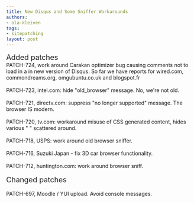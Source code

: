 ```yaml
---
title: New Disqus and Some Sniffer Workarounds
authors:
- ola-kleiven
tags:
- sitepatching
layout: post
---
```

<span style="font-size: 140%">Added patches</span><br/>PATCH-724, work around Carakan optimizer bug causing comments not to load in a in new version of Disqus. So far we have reports for wired.com, commondreams.org, omgubuntu.co.uk and blogspot.fr<br/><br/>PATCH-723, intel.com: hide &quot;old_browser&quot; message. No, we&#39;re not old.<br/><br/>PATCH-721, directv.com: suppress &quot;no longer supported&quot; message. The browser IS modern.<br/><br/>PATCH-720, tv.com: workaround misuse of CSS generated content, hides various &quot;&#xA0;&quot; scattered around.<br/><br/>PATCH-718, USPS: work around old browser sniffer.<br/><br/>PATCH-716, Suzuki Japan - fix 3D car browser functionality.<br/><br/>PATCH-712, huntington.com: work around browser sniff.<br/> <br/><span style="font-size: 140%">Changed patches</span><br/><br/>PATCH-697, Moodle / YUI upload. Avoid console messages.
